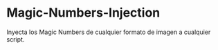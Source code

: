 # Magic-Numbers-Injection
Inyecta los Magic Numbers de cualquier formato de imagen a cualquier script.
